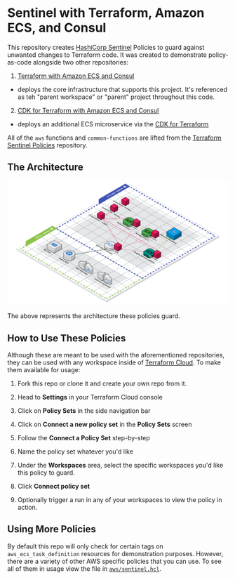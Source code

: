 # Sentinel with Terraform, Amazon ECS, and Consul

This repository creates [HashiCorp Sentinel](https://www.hashicorp.com/sentinel) Policies to guard against unwanted changes to Terraform code.  It was created to demonstrate policy-as-code alongside two other repositories:

1. [Terraform with Amazon ECS and Consul](https://github.com/jcolemorrison/terraform-ecs-consul)
  - deploys the core infrastructure that supports this project. It's referenced as teh "parent workspace" or "parent" project throughout this code.
2. [CDK for Terraform with Amazon ECS and Consul](https://github.com/jcolemorrison/cdktf-ecs-consul)
  - deploys an additional ECS microservice via the [CDK for Terraform](https://www.terraform.io/cdktf)

All of the `aws` functions and `common-functions` are lifted from the [Terraform Sentinel Policies](https://github.com/hashicorp/terraform-sentinel-policies) repository.

## The Architecture

![Terraform with Amazon ECS and Consul](images/terraform-ecs-consul.png)

The above represents the architecture these policies guard.

## How to Use These Policies

Although these are meant to be used with the aforementioned repositories, they can be used with any workspace inside of [Terraform Cloud](https://cloud.hashicorp.com/products/terraform).  To make them available for usage:

1. Fork this repo or clone it and create your own repo from it.

2. Head to **Settings** in your Terraform Cloud console

3. Click on **Policy Sets** in the side navigation bar

4. Click on **Connect a new policy set** in the **Policy Sets** screen

5. Follow the **Connect a Policy Set** step-by-step

6. Name the policy set whatever you'd like

7. Under the **Workspaces** area, select the specific workspaces you'd like this policy to guard.

8. Click **Connect policy set**

9. Optionally trigger a run in any of your workspaces to view the policy in action.

## Using More Policies

By default this repo will only check for certain tags on `aws_ecs_task_definition` resources for demonstration purposes.  However, there are a variety of other AWS specific policies that you can use.  To see all of them in usage view the file in [`aws/sentinel.hcl`](https://github.com/jcolemorrison/sentinel-ecs-consul/blob/main/aws/sentinel.hcl).